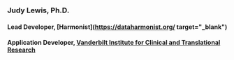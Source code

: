 ### Judy Lewis, Ph.D.
#### Lead Developer, [Harmonist](https://dataharmonist.org/ target="_blank")
#### Application Developer, [Vanderbilt Institute for Clinical and Translational Research](https://victr.vumc.org)
## 



